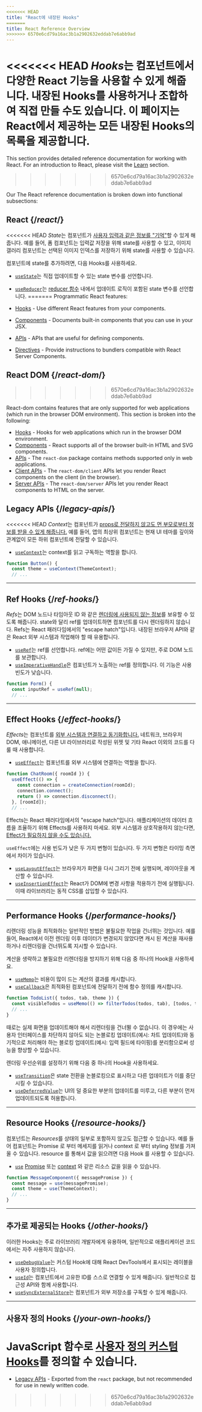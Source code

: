 ```yaml
---
<<<<<<< HEAD
title: "React에 내장된 Hooks"
=======
title: React Reference Overview
>>>>>>> 6570e6cd79a16ac3b1a2902632eddab7e6abb9ad
---
```


<Intro>

<<<<<<< HEAD
*Hooks*는 컴포넌트에서 다양한 React 기능을 사용할 수 있게 해줍니다. 내장된 Hooks를 사용하거나 조합하여 직접 만들 수도 있습니다. 이 페이지는 React에서 제공하는 모든 내장된 Hooks의 목록을 제공합니다.
=======
This section provides detailed reference documentation for working with React. For an introduction to React, please visit the [Learn](/learn) section.
>>>>>>> 6570e6cd79a16ac3b1a2902632eddab7e6abb9ad

</Intro>

Our The React reference documentation is broken down into functional subsections:

## React {/*react*/}

<<<<<<< HEAD
*State*는 컴포넌트가 [사용자 입력과 같은 정보를 "기억"](/learn/state-a-components-memory)할 수 있게 해줍니다. 예를 들어, 폼 컴포넌트는 입력값 저장을 위해 state를 사용할 수 있고, 이미지 갤러리 컴포넌트는 선택된 이미지 인덱스를 저장하기 위해 state를 사용할 수 있습니다.

컴포넌트에 state를 추가하려면, 다음 Hooks를 사용하세요.

* [`useState`](/reference/react/useState)는 직접 업데이트할 수 있는 state 변수를 선언합니다.
* [`useReducer`](/reference/react/useReducer)는 [reducer 함수](/learn/extracting-state-logic-into-a-reducer) 내에서 업데이트 로직이 포함된 state 변수를 선언합니다.
=======
Programmatic React features:

* [Hooks](/reference/react/hooks) - Use different React features from your components.
* [Components](/reference/react/components) - Documents built-in components that you can use in your JSX.
* [APIs](/reference/react/apis) - APIs that are useful for defining components.
* [Directives](/reference/react/directives) - Provide instructions to bundlers compatible with React Server Components.

## React DOM {/*react-dom*/}
>>>>>>> 6570e6cd79a16ac3b1a2902632eddab7e6abb9ad

React-dom contains features that are only supported for web applications (which run in the browser DOM environment). This section is broken into the following:

* [Hooks](/reference/react-dom/hooks) - Hooks for web applications which run in the browser DOM environment.
* [Components](/reference/react-dom/components) - React supports all of the browser built-in HTML and SVG components.
* [APIs](/reference/react-dom) - The `react-dom` package contains methods supported only in web applications.
* [Client APIs](/reference/react-dom/client) - The `react-dom/client` APIs let you render React components on the client (in the browser).
* [Server APIs](/reference/react-dom/server) - The `react-dom/server` APIs let you render React components to HTML on the server.

## Legacy APIs {/*legacy-apis*/}

<<<<<<< HEAD
*Context*는 컴포넌트가 [props로 전달하지 않고도 먼 부모로부터 정보를 받을 수 있게 해줍니다.](/learn/passing-props-to-a-component) 예를 들어, 앱의 최상위 컴포넌트는 현재 UI 테마를 깊이와 관계없이 모든 하위 컴포넌트에 전달할 수 있습니다.

* [`useContext`](/reference/react/useContext)는 context를 읽고 구독하는 역할을 합니다.

```js
function Button() {
  const theme = useContext(ThemeContext);
  // ...
```

---

## Ref Hooks {/*ref-hooks*/}

*Refs*는 DOM 노드나 타임아웃 ID 와 같은 [렌더링에 사용되지 않는 정보](/learn/referencing-values-with-refs)를 보유할 수 있도록 해줍니다. state와 달리 ref를 업데이트하면 컴포넌트를 다시 렌더링하지 않습니다. Refs는 React 패러다임에서의 "escape hatch"입니다. 내장된 브라우저 API와 같은 React 외부 시스템과 작업해야 할 때 유용합니다.

* [`useRef`](/reference/react/useRef)는 ref를 선언합니다. ref에는 어떤 값이든 가질 수 있지만, 주로 DOM 노드를 보관합니다.
* [`useImperativeHandle`](/reference/react/useImperativeHandle)은 컴포넌트가 노출하는 ref를 정의합니다. 이 기능은 사용 빈도가 낮습니다.

```js
function Form() {
  const inputRef = useRef(null);
  // ...
```

---

## Effect Hooks {/*effect-hooks*/}

*Effects*는 컴포넌트를 [외부 시스템과 연결하고 동기화합니다.](/learn/synchronizing-with-effects) 네트워크, 브라우저 DOM, 애니메이션, 다른 UI 라이브러리로 작성된 위젯 및 기타 React 이외의 코드를 다룰 때 사용합니다.

* [`useEffect`](/reference/react/useEffect)는 컴포넌트를 외부 시스템에 연결하는 역할을 합니다.

```js
function ChatRoom({ roomId }) {
  useEffect(() => {
    const connection = createConnection(roomId);
    connection.connect();
    return () => connection.disconnect();
  }, [roomId]);
  // ...
```

Effects는 React 패러다임에서의 "escape hatch"입니다. 애플리케이션의 데이터 흐름을 조율하기 위해 Effects를 사용하지 마세요. 외부 시스템과 상호작용하지 않는다면, [Effect가 필요하지 않을 수도 있습니다.](/learn/you-might-not-need-an-effect)

`useEffect`에는 사용 빈도가 낮은 두 가지 변형이 있습니다. 두 가지 변형은 타이밍 측면에서 차이가 있습니다.

* [`useLayoutEffect`](/reference/react/useLayoutEffect)는 브라우저가 화면을 다시 그리기 전에 실행되며, 레이아웃을 계산할 수 있습니다.
* [`useInsertionEffect`](/reference/react/useInsertionEffect)는 React가 DOM에 변경 사항을 적용하기 전에 실행됩니다. 이때 라이브러리는 동적 CSS를 삽입할 수 있습니다.

---

## Performance Hooks {/*performance-hooks*/}

리렌더링 성능을 최적화하는 일반적인 방법은 불필요한 작업을 건너뛰는 것입니다. 예를 들어, React에서 이전 렌더링 이후 데이터가 변경되지 않았다면 캐시 된 계산을 재사용하거나 리렌더링을 건너뛰도록 지시할 수 있습니다.

계산을 생략하고 불필요한 리렌더링을 방지하기 위해 다음 중 하나의 Hook을 사용하세요.

- [`useMemo`](/reference/react/useMemo)는 비용이 많이 드는 계산의 결과를 캐시합니다.
- [`useCallback`](/reference/react/useCallback)은 최적화된 컴포넌트에 전달하기 전에 함수 정의를 캐시합니다.

```js
function TodoList({ todos, tab, theme }) {
  const visibleTodos = useMemo(() => filterTodos(todos, tab), [todos, tab]);
  // ...
}
```

때로는 실제 화면을 업데이트해야 해서 리렌더링을 건너뛸 수 없습니다. 이 경우에는 사용자 인터페이스를 차단하지 않아도 되는 논블로킹 업데이트(예시: 차트 업데이트)와 동기적으로 처리해야 하는 블로킹 업데이트(예시: 입력 필드에 타이핑)를 분리함으로써 성능을 향상할 수 있습니다.

렌더링 우선순위를 설정하기 위해 다음 중 하나의 Hook을 사용하세요.

- [`useTransition`](/reference/react/useTransition)은 state 전환을 논블로킹으로 표시하고 다른 업데이트가 이를 중단시킬 수 있습니다.
- [`useDeferredValue`](/reference/react/useDeferredValue)는 UI의 덜 중요한 부분의 업데이트를 미루고, 다른 부분이 먼저 업데이트되도록 허용합니다.

---

## Resource Hooks {/*resource-hooks*/}

컴포넌트는 *Resources*를 상태의 일부로 포함하지 않고도 접근할 수 있습니다. 예를 들어 컴포넌트는 Promise 로 부터 메세지를 읽거나 context 로 부터 styling 정보를 가져올 수 있습니다.
resource 를 통해서 값을 읽으려면 다음 Hook 를 사용할 수 있습니다.


- [`use`](/reference/react/use) [Promise](https://developer.mozilla.org/en-US/docs/Web/JavaScript/Reference/Global_Objects/Promise) 또는 [context](/learn/passing-data-deeply-with-context) 와 같은 리소스 값을 읽을 수 있습니다.

```js
function MessageComponent({ messagePromise }) {
  const message = use(messagePromise);
  const theme = use(ThemeContext);
  // ...
}
```

---

## 추가로 제공되는 Hooks {/*other-hooks*/}

이러한 Hooks는 주로 라이브러리 개발자에게 유용하며, 일반적으로 애플리케이션 코드에서는 자주 사용하지 않습니다.

- [`useDebugValue`](/reference/react/useDebugValue)는 커스텀 Hook에 대해 React DevTools에서 표시되는 레이블을 사용자 정의합니다.
- [`useId`](/reference/react/useId)는 컴포넌트에서 고유한 ID를 스스로 연결할 수 있게 해줍니다. 일반적으로 접근성 API와 함께 사용합니다.
- [`useSyncExternalStore`](/reference/react/useSyncExternalStore)는 컴포넌트가 외부 저장소를 구독할 수 있게 해줍니다.

---

## 사용자 정의 Hooks {/*your-own-hooks*/}

JavaScript 함수로 [사용자 정의 커스텀 Hooks](/learn/reusing-logic-with-custom-hooks#extracting-your-own-custom-hook-from-a-component)를 정의할 수 있습니다.
=======
* [Legacy APIs](/reference/react/legacy) - Exported from the `react` package, but not recommended for use in newly written code.
>>>>>>> 6570e6cd79a16ac3b1a2902632eddab7e6abb9ad

